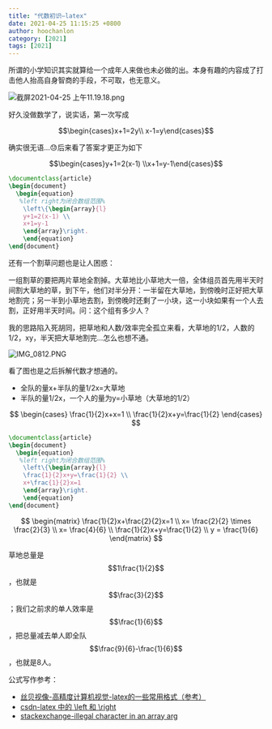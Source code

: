 ```yaml
---
title: "代数初识—latex"
date: 2021-04-25 11:15:25 +0800
author: hoochanlon
category: [2021]
tags: [2021]
---
```


所谓的小学知识其实就算给一个成年人来做也未必做的出。本身有趣的内容成了打击他人抬高自身智商的手段，不可取，也无意义。

<!-- more -->

![截屏2021-04-25 上午11.19.18.png](https://i.loli.net/2021/04/25/J1gbaOrLTv69GxR.png)

好久没做数学了，说实话，第一次写成

$$\begin{cases}x+1=2y\\ x-1=y\end{cases}$$

确实很无语...😓后来看了答案才更正为如下

$$\begin{cases}y+1=2(x-1) \\x+1=y-1\end{cases}$$

```latex
\documentclass{article}
\begin{document}
  \begin{equation}
   %left right为闭合数组范围%
    \left\{\begin{array}{l}
    y+1=2(x-1) \\
    x+1=y-1
    \end{array}\right.
    \end{equation}
\end{document}
```

还有一个割草问题也是让人困惑：

一组割草的要把两片草地全割掉。大草地比小草地大一倍，全体组员首先用半天时间割大草地的草，到下午，他们对半分开：一半留在大草地，到傍晚时正好把大草地割完；另一半到小草地去割，到傍晚时还剩了一小块，这一小块如果有一个人去割，正好用半天时间。问：这个组有多少人？

我的思路陷入死胡同，把草地和人数/效率完全孤立来看，大草地的1/2，人数的1/2，xy，半天把大草地割完...怎么也想不通。

![IMG_0812.PNG](https://i.loli.net/2021/04/25/AuT6OZQhIBNmCzk.png)

看了图也是之后拆解代数才想通的。

* 全队的量x+半队的量1/2x=大草地
* 半队的量1/2x，一个人的量为y=小草地（大草地的1/2）

$$
\begin{cases}
\frac{1}{2}x+x=1 \\ \frac{1}{2}x+y=\frac{1}{2}
\end{cases}
$$

```latex
\documentclass{article}
\begin{document}
  \begin{equation}
   %left right为闭合数组范围%
    \left\{\begin{array}{l}
    \frac{1}{2}x+y=\frac{1}{2} \\
    x+\frac{1}{2}x=1
    \end{array}\right.
    \end{equation}
\end{document}
```

$$
\begin{matrix}
\frac{1}{2}x+\frac{2}{2}x=1 \\
x= \frac{2}{2} \times \frac{2}{3} \\
x= \frac{4}{6} \\
 \frac{1}{2}x+y=\frac{1}{2} \\
 y = \frac{1}{6}
\end{matrix}
$$

草地总量是$$1\frac{1}{2}$$，也就是$$\frac{3}{2}$$；我们之前求的单人效率是$$\frac{1}{6}$$，把总量减去单人即全队$$\frac{9}{6}-\frac{1}{6}$$，也就是8人。


公式写作参考：

* [丝贝视像-高精度计算机视觉-latex的一些常用格式（参考）](https://blog.csdn.net/tanmx219/article/details/83040062)
* [csdn-latex 中的 \left 和 \right](https://blog.csdn.net/u014791046/article/details/51367338)
* [stackexchange-illegal character in an array arg](https://tex.stackexchange.com/questions/455494/i-am-getting-illegal-character-in-an-array-arg)
